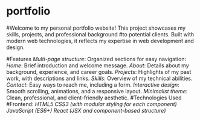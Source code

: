 # portfolio

#Welcome to my personal portfolio website! This project showcases my skills, projects, and professional background #to potential clients. Built with modern web technologies, it reflects my expertise in web development and design.

#Features
*Multi-page structure*: Organized sections for easy navigation:
*Home*: Brief introduction and welcome message.
*About*: Details about my background, experience, and career goals.
*Projects*: Highlights of my past work, with descriptions and links.
*Skills*: Overview of my technical abilities.
*Contact*: Easy ways to reach me, including a form.
*Interactive design*: Smooth scrolling, animations, and a responsive layout.
*Minimalist theme*: Clean, professional, and client-friendly aesthetic.
#Technologies Used
#Frontend:
*HTML5*
*CSS3 (with modular styling for each component)*
*JavaScript (ES6+)*
*React (JSX and component-based structure)*
